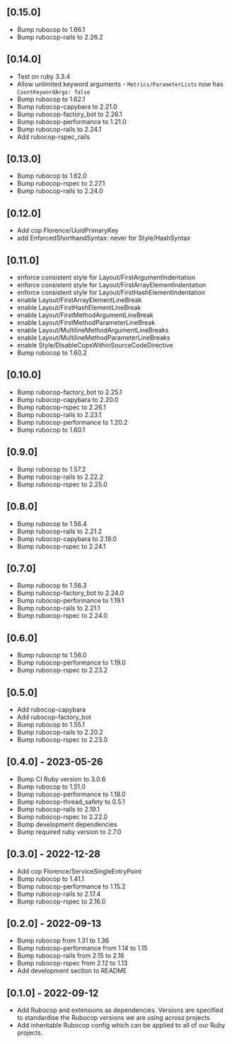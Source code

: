 ## [0.15.0]

- Bump rubocop to 1.66.1
- Bump rubocop-rails to 2.26.2

## [0.14.0]

- Test on ruby 3.3.4
- Allow unlimited keyword arguments - `Metrics/ParameterLists` now has `CountKeywordArgs: false`
- Bump rubocop to 1.62.1
- Bump rubocop-capybara to 2.21.0
- Bump rubocop-factory_bot to 2.26.1
- Bump rubocop-performance to 1.21.0
- Bump rubocop-rails to 2.24.1
- Add rubocop-rspec_rails

## [0.13.0]

- Bump rubocop to 1.62.0
- Bump rubocop-rspec to 2.27.1
- Bump rubocop-rails to 2.24.0

## [0.12.0]

- Add cop Florence/UuidPrimaryKey
- add EnforcedShorthandSyntax: never for Style/HashSyntax

## [0.11.0]

- enforce consistent style for Layout/FirstArgumentIndentation
- enforce consistent style for Layout/FirstArrayElementIndentation
- enforce consistent style for Layout/FirstHashElementIndentation
- enable Layout/FirstArrayElementLineBreak
- enable Layout/FirstHashElementLineBreak
- enable Layout/FirstMethodArgumentLineBreak
- enable Layout/FirstMethodParameterLineBreak
- enable Layout/MultilineMethodArgumentLineBreaks
- enable Layout/MultilineMethodParameterLineBreaks
- enable Style/DisableCopsWithinSourceCodeDirective
- Bump rubocop to 1.60.2

## [0.10.0]

- Bump rubocop-factory_bot to 2.25.1
- Bump rubocop-capybara to 2.20.0
- Bump rubocop-rspec to 2.26.1
- Bump rubocop-rails to 2.23.1
- Bump rubocop-performance to 1.20.2
- Bump rubocop to 1.60.1

## [0.9.0]

- Bump rubocop to 1.57.2
- Bump rubocop-rails to 2.22.2
- Bump rubocop-rspec to 2.25.0

## [0.8.0]

- Bump rubocop to 1.56.4
- Bump rubocop-rails to 2.21.2
- Bump rubocop-capybara to 2.19.0
- Bump rubocop-rspec to 2.24.1

## [0.7.0]

- Bump rubocop to 1.56.3
- Bump rubocop-factory_bot to 2.24.0
- Bump rubocop-performance to 1.19.1
- Bump rubocop-rails to 2.21.1
- Bump rubocop-rspec to 2.24.0

## [0.6.0]

- Bump rubocop to 1.56.0
- Bump rubocop-performance to 1.19.0
- Bump rubocop-rspec to 2.23.2

## [0.5.0]

- Add rubocop-capybara
- Add rubocop-factory_bot
- Bump rubocop to 1.55.1
- Bump rubocop-rails to 2.20.2
- Bump rubocop-rspec to 2.23.0

## [0.4.0] - 2023-05-26

- Bump CI Ruby version to 3.0.6
- Bump rubocop to 1.51.0
- Bump rubocop-performance to 1.18.0
- Bump rubocop-thread_safety to 0.5.1
- Bump rubocop-rails to 2.19.1
- Bump rubocop-rspec to 2.22.0
- Bump development dependencies
- Bump required ruby version to 2.7.0

## [0.3.0] - 2022-12-28

- Add cop Florence/ServiceSingleEntryPoint
- Bump rubocop to 1.41.1
- Bump rubocop-performance to 1.15.2
- Bump rubocop-rails to 2.17.4
- Bump rubocop-rspec to 2.16.0

## [0.2.0] - 2022-09-13

- Bump rubocop from 1.31 to 1.36
- Bump rubocop-performance from 1.14 to 1.15
- Bump rubocop-rails from 2.15 to 2.16
- Bump rubocop-rspec from 2.12 to 1.13
- Add development section to README

## [0.1.0] - 2022-09-12

- Add Rubocop and extensions as dependencies. Versions are specified to standardise the Rubocop versions we are using across projects.
- Add inheritable Rubocop config which can be applied to all of our Ruby projects.
